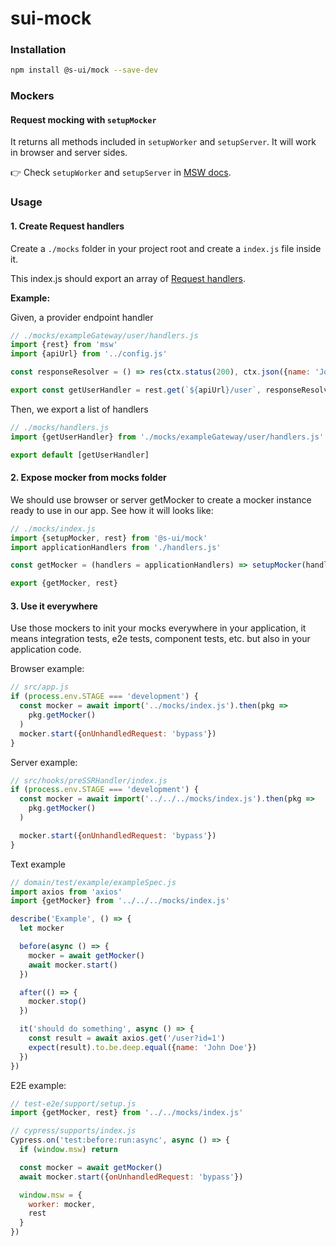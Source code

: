 # sui-mock

### Installation

```sh
npm install @s-ui/mock --save-dev
```

### Mockers

#### Request mocking with `setupMocker`

It returns all methods included in `setupWorker` and `setupServer`. It will work in browser and server sides.

👉 Check `setupWorker` and `setupServer` in [MSW docs](https://mswjs.io/docs/api/).


### Usage

#### 1. Create Request handlers
Create a `./mocks` folder in your project root and create a `index.js` file inside it.

This index.js should export an array of [Request handlers](https://mswjs.io/docs/basics/request-handler).

**Example:**

Given, a provider endpoint handler

```js
// ./mocks/exampleGateway/user/handlers.js
import {rest} from 'msw'
import {apiUrl} from '../config.js'

const responseResolver = () => res(ctx.status(200), ctx.json({name: 'John Doe'}))

export const getUserHandler = rest.get(`${apiUrl}/user`, responseResolver)
```

Then, we export a list of handlers

```js
// ./mocks/handlers.js
import {getUserHandler} from './mocks/exampleGateway/user/handlers.js'

export default [getUserHandler]
```

#### 2. Expose mocker from mocks folder

We should use browser or server getMocker to create a mocker instance ready to use in our app. See how it will looks like:


```js
// ./mocks/index.js
import {setupMocker, rest} from '@s-ui/mock'
import applicationHandlers from './handlers.js'

const getMocker = (handlers = applicationHandlers) => setupMocker(handlers)

export {getMocker, rest}
```

#### 3. Use it everywhere
Use those mockers to init your mocks everywhere in your application, it means integration tests, e2e tests, component tests, etc. but also in your application code.

Browser example:

```js
// src/app.js
if (process.env.STAGE === 'development') {
  const mocker = await import('../mocks/index.js').then(pkg =>
    pkg.getMocker()
  )
  mocker.start({onUnhandledRequest: 'bypass'})
}
```

Server example:

```js
// src/hooks/preSSRHandler/index.js
if (process.env.STAGE === 'development') {
  const mocker = await import('../../../mocks/index.js').then(pkg =>
    pkg.getMocker()
  )

  mocker.start({onUnhandledRequest: 'bypass'})
}
```

Text example

```js
// domain/test/example/exampleSpec.js
import axios from 'axios'
import {getMocker} from '../../../mocks/index.js'

describe('Example', () => {
  let mocker

  before(async () => {
    mocker = await getMocker()
    await mocker.start()
  })

  after(() => {
    mocker.stop()
  })

  it('should do something', async () => {
    const result = await axios.get('/user?id=1')
    expect(result).to.be.deep.equal({name: 'John Doe'})
  })
})
```

E2E example:

```js
// test-e2e/support/setup.js
import {getMocker, rest} from '../../mocks/index.js'

// cypress/supports/index.js
Cypress.on('test:before:run:async', async () => {
  if (window.msw) return

  const mocker = await getMocker()
  await mocker.start({onUnhandledRequest: 'bypass'})

  window.msw = {
    worker: mocker,
    rest
  }
})
```
